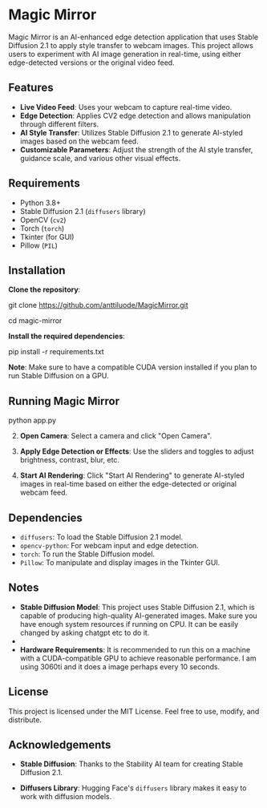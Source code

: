 # Magic Mirror

Magic Mirror is an AI-enhanced edge detection application that uses Stable Diffusion 2.1 to apply style transfer to webcam images. This project allows users to experiment with AI image generation in real-time, using either edge-detected versions or the original video feed.

## Features
- **Live Video Feed**: Uses your webcam to capture real-time video.
- **Edge Detection**: Applies CV2 edge detection and allows manipulation through different filters.
- **AI Style Transfer**: Utilizes Stable Diffusion 2.1 to generate AI-styled images based on the webcam feed.
- **Customizable Parameters**: Adjust the strength of the AI style transfer, guidance scale, and various other visual effects.

## Requirements
- Python 3.8+
- Stable Diffusion 2.1 (`diffusers` library)
- OpenCV (`cv2`)
- Torch (`torch`)
- Tkinter (for GUI)
- Pillow (`PIL`)

## Installation

**Clone the repository**:

   git clone https://github.com/anttiluode/MagicMirror.git
   
   cd magic-mirror
   
**Install the required dependencies**:

   pip install -r requirements.txt
   
**Note**: Make sure to have a compatible CUDA version installed if you plan to run Stable Diffusion on a GPU.

## Running Magic Mirror

   python app.py

2. **Open Camera**: Select a camera and click "Open Camera".

3. **Apply Edge Detection or Effects**: Use the sliders and toggles to adjust brightness, contrast, blur, etc.

4. **Start AI Rendering**: Click "Start AI Rendering" to generate AI-styled images in real-time based on either the edge-detected or original webcam feed.

## Dependencies

- `diffusers`: To load the Stable Diffusion 2.1 model.
- `opencv-python`: For webcam input and edge detection.
- `torch`: To run the Stable Diffusion model.
- `Pillow`: To manipulate and display images in the Tkinter GUI.

## Notes

- **Stable Diffusion Model**: This project uses Stable Diffusion 2.1, which is capable of producing high-quality AI-generated images. Make sure you have enough system resources if running on CPU. It can be easily changed by asking chatgpt etc to do it.
- 
- **Hardware Requirements**: It is recommended to run this on a machine with a CUDA-compatible GPU to achieve reasonable performance. I am using 3060ti and it does a image perhaps every 10 seconds. 

## License

This project is licensed under the MIT License. Feel free to use, modify, and distribute.

## Acknowledgements

- **Stable Diffusion**: Thanks to the Stability AI team for creating Stable Diffusion 2.1.

- **Diffusers Library**: Hugging Face's `diffusers` library makes it easy to work with diffusion models.
